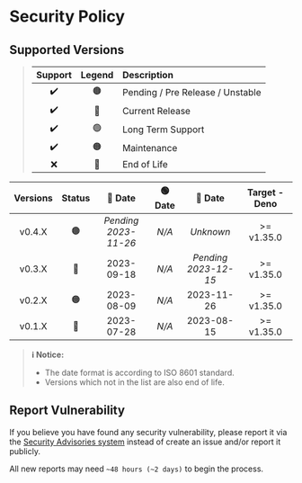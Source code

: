 # Security Policy

## Supported Versions

> | **Support** | **Legend** | **Description** |
> |:-:|:-:|:--|
> | ✔️ | 🟤 | Pending / Pre Release / Unstable |
> | ✔️ | 🔵 | Current Release |
> | ✔️ | 🟢 | Long Term Support |
> | ✔️ | 🟠 | Maintenance |
> | ❌ | 🔴 | End of Life |

| **Versions** | **Status** | **🔵 Date** | **🟢 Date** | **🔴 Date** | **Target - Deno** |
|:-:|:-:|:-:|:-:|:-:|:-:|
| v0.4.X | 🟤 | *Pending <br />2023-11-26* | *N/A* | *Unknown* | >= v1.35.0 |
| v0.3.X | 🔵 | 2023-09-18 | *N/A* | *Pending <br />2023-12-15* | >= v1.35.0 |
| v0.2.X | 🟠 | 2023-08-09 | *N/A* | 2023-11-26 | >= v1.35.0 |
| v0.1.X | 🔴 | 2023-07-28 | *N/A* | 2023-08-15 | >= v1.35.0 |

> **ℹ️ Notice:**
>
> - The date format is according to ISO 8601 standard.
> - Versions which not in the list are also end of life.

## Report Vulnerability

If you believe you have found any security vulnerability, please report it via the [Security Advisories system](https://github.com/hugoalh-studio/replit-database-client-deno/security/advisories/new) instead of create an issue and/or report it publicly.

All new reports may need `~48 hours (~2 days)` to begin the process.
